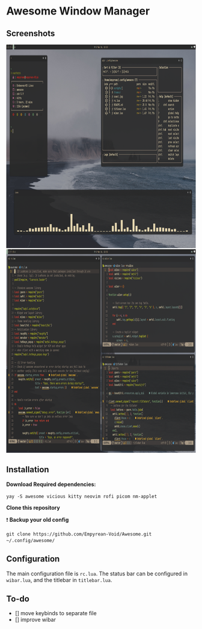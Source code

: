 # Awesome Window Manager

## Screenshots

<img src="images/screenshots/float.png" width="960" height="540">
<img src="images/screenshots/tiled.png" width="960" height="540">

## Installation

**Download Required dependencies:** 

`yay -S awesome vicious kitty neovim rofi picom nm-applet`

**Clone this repository**

:heavy_exclamation_mark: **Backup your old config** 

`git clone https://github.com/Empyrean-Void/Awesome.git ~/.config/awesome/`

## Configuration

The main configuration file is `rc.lua`. The status bar can be configured in `wibar.lua`, and the titlebar in `titlebar.lua`.

## To-do

- [] move keybinds to separate file
- [] improve wibar
